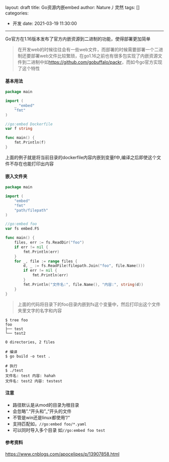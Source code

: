 layout: draft
title: Go资源内嵌embed
author: Nature丿灵然
tags: []
categories:
  - 开发
date: 2021-03-19 11:30:00
---
Go官方在1.16版本发布了官方内嵌资源到二进制的功能，使得部署更加简单

<!--more-->

> 在开发web的时候往往会有一些web文件，而部署的时候需要部署一个二进制还要部署web文件比较繁琐，在go1.16之前也有很多包实现了内嵌资源文件到二进制中如<https://github.com/gobuffalo/packr>，而如今go官方实现了这个特性

#### 基本用法

```go
package main

import (
	_ "embed"
	"fmt"
)

//go:embed Dockerfile
var f string

func main() {
	fmt.Println(f)
}
```

上面的例子就是将当前目录的dockerfile内容内嵌到变量f中,编译之后即使这个文件不存在也能打印出内容

#### 嵌入文件夹

```go
package main

import (
    "embed"
    "fmt"
    "path/filepath"
)

//go:embed foo
var fs embed.FS

func main() {
    files, err := fs.ReadDir("foo")
    if err != nil {
        fmt.Println(err)
    }
    for _, file := range files {
        d, _ := fs.ReadFile(filepath.Join("foo", file.Name()))
        if err != nil {
            fmt.Println(err)
        }
        fmt.Println("文件名:", file.Name(), "内容:", string(d))
    }
}
```

> 上面的代码将目录下的foo目录内嵌到fs这个变量中，然后打印出这个文件夹里文字的名字和内容

```shell
$ tree foo 
foo
├── test
└── test2

0 directories, 2 files

# 编译
$ go build -o test .

# 执行
$ ./test                
文件名: test 内容: hahah
文件名: test2 内容: testest
```

#### 注意

- 路径默认是从mod的目录为根目录
- 会忽略”.“开头和”_“开头的文件
- 不管是win还是linux都使用”/“
- 支持匹配如，`//go:embed foo/*.yaml`
- 可以同时导入多个目录 如`//go:embed foo test`

#### 参考资料

<https://www.cnblogs.com/apocelipes/p/13907858.html>
